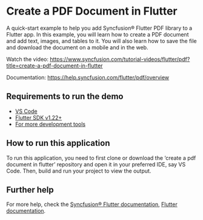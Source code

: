 # Create a PDF Document in Flutter

A quick-start example to help you add Syncfusion&reg; Flutter PDF library to a Flutter app. In this example, you will learn how to create a PDF document and add text, images, and tables to it. You will also learn how to save the file and download the document on a mobile and in the web.

Watch the video: https://www.syncfusion.com/tutorial-videos/flutter/pdf?title=create-a-pdf-document-in-flutter

Documentation: https://help.syncfusion.com/flutter/pdf/overview

## Requirements to run the demo
* [VS Code](https://code.visualstudio.com/download)
* [Flutter SDK v1.22+](https://flutter.dev/docs/development/tools/sdk/overview)
* [For more development tools](https://flutter.dev/docs/development/tools/devtools/overview)

## How to run this application
To run this application, you need to first clone or download the ‘create a pdf document in flutter’ repository and open it in your preferred IDE, say VS Code. Then, build and run your project to view the output.

## Further help
For more help, check the [Syncfusion&reg; Flutter documentation](https://help.syncfusion.com/flutter/introduction/overview),
 [Flutter documentation](https://flutter.dev/docs/get-started/install).
